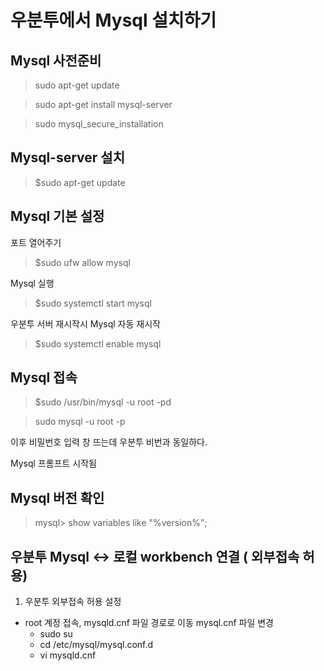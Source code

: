 # 우분투에서 Mysql 설치하기

## Mysql 사전준비
>sudo apt-get update

>sudo apt-get install mysql-server

>sudo mysql_secure_installation

## Mysql-server 설치
> $sudo apt-get update

## Mysql 기본 설정
포트 열어주기
> $sudo ufw allow mysql

Mysql 실행
> $sudo systemctl start mysql

우분투 서버 재시작시 Mysql 자동 재시작
> $sudo systemctl enable mysql

## Mysql 접속
> $sudo /usr/bin/mysql -u root -pd
 
>sudo mysql -u root -p

이후 비밀번호 입력 창 뜨는데 우분투 비번과 동일하다.

Mysql 프롬프트 시작됨

## Mysql 버전 확인
> mysql> show variables like "%version%";

## 우분투 Mysql <-> 로컬 workbench 연결 ( 외부접속 허용)
1. 우분투 외부접속 허용 설정
- root 계정 접속, mysqld.cnf 파일 경로로 이동 mysql.cnf 파일 변경
  - sudo su
  - cd /etc/mysql/mysql.conf.d
  - vi mysqld.cnf
